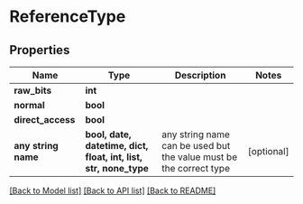 # ReferenceType


## Properties
Name | Type | Description | Notes
------------ | ------------- | ------------- | -------------
**raw_bits** | **int** |  | 
**normal** | **bool** |  | 
**direct_access** | **bool** |  | 
**any string name** | **bool, date, datetime, dict, float, int, list, str, none_type** | any string name can be used but the value must be the correct type | [optional]

[[Back to Model list]](../README.md#documentation-for-models) [[Back to API list]](../README.md#documentation-for-api-endpoints) [[Back to README]](../README.md)


